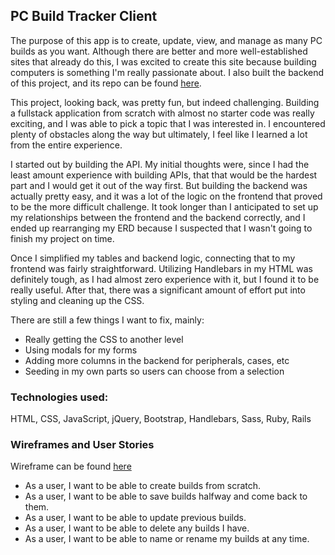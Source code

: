 ## PC Build Tracker Client

The purpose of this app is to create, update, view, and manage as many PC builds as you want. Although there are better and more well-established sites that already do this, I was excited to create this site because building computers is something I'm really passionate about. I also built the backend of this project, and its repo can be found [here](https://github.com/mtsai920/pc-build-api).

This project, looking back, was pretty fun, but indeed challenging. Building a fullstack application from scratch with almost no starter code was really exciting, and I was able to pick a topic that I was interested in. I encountered plenty of obstacles along the way but ultimately, I feel like I learned a lot from the entire experience.

I started out by building the API. My initial thoughts were, since I had the least amount experience with building APIs, that that would be the hardest part and I would get it out of the way first. But building the backend was actually pretty easy, and it was a lot of the logic on the frontend that proved to be the more difficult challenge. It took longer than I anticipated to set up my relationships between the frontend and the backend correctly, and I ended up rearranging my ERD because I suspected that I wasn't going to finish my project on time.

Once I simplified my tables and backend logic, connecting that to my frontend was fairly straightforward. Utilizing Handlebars in my HTML was definitely tough, as I had almost zero experience with it, but I found it to be really useful. After that, there was a significant amount of effort put into styling and cleaning up the CSS.

There are still a few things I want to fix, mainly:
- Really getting the CSS to another level
- Using modals for my forms
- Adding more columns in the backend for peripherals, cases, etc
- Seeding in my own parts so users can choose from a selection

### Technologies used:
HTML, CSS, JavaScript, jQuery, Bootstrap, Handlebars, Sass, Ruby, Rails

### Wireframes and User Stories
Wireframe can be found [here](https://imgur.com/a/YvTl85V)

- As a user, I want to be able to create builds from scratch.
- As a user, I want to be able to save builds halfway and come back to them.
- As a user, I want to be able to update previous builds.
- As a user, I want to be able to delete any builds I have.
- As a user, I want to be able to name or rename my builds at any time.
